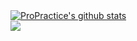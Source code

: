 <a href="https://github.com/ProPractice">
  <img align="center" src="https://github-readme-stats.anuraghazra1.vercel.app/api?username=ProPractice&show_icons=true&include_all_commits=true&theme=radical&count_private=true" alt="ProPractice's github stats" />
</a>
  
<br />
  
<a href="https://github.com/LunarBreaker/LunarBreakerAPI2">
  <!-- Change the `github-readme-stats.anuraghazra1.vercel.app` to `github-readme-stats.vercel.app`  -->
  <img align="center" src="https://github-readme-stats.anuraghazra1.vercel.app/api/pin/?username=LunarBreaker&repo=LunarBreakerAPI2&theme=radical" />
</a>
